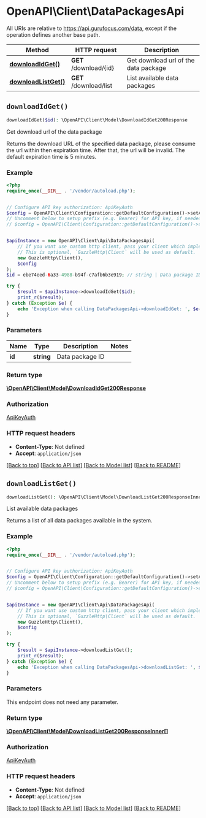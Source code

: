 # OpenAPI\Client\DataPackagesApi

All URIs are relative to https://api.gurufocus.com/data, except if the operation defines another base path.

| Method | HTTP request | Description |
| ------------- | ------------- | ------------- |
| [**downloadIdGet()**](DataPackagesApi.md#downloadIdGet) | **GET** /download/{id} | Get download url of the data package |
| [**downloadListGet()**](DataPackagesApi.md#downloadListGet) | **GET** /download/list | List available data packages |


## `downloadIdGet()`

```php
downloadIdGet($id): \OpenAPI\Client\Model\DownloadIdGet200Response
```

Get download url of the data package

Returns the download URL of the specified data package, please consume the url within then expiration time. After that, the url will be invalid. The default expiration time is 5 minutes.

### Example

```php
<?php
require_once(__DIR__ . '/vendor/autoload.php');


// Configure API key authorization: ApiKeyAuth
$config = OpenAPI\Client\Configuration::getDefaultConfiguration()->setApiKey('Authorization', 'YOUR_API_KEY');
// Uncomment below to setup prefix (e.g. Bearer) for API key, if needed
// $config = OpenAPI\Client\Configuration::getDefaultConfiguration()->setApiKeyPrefix('Authorization', 'Bearer');


$apiInstance = new OpenAPI\Client\Api\DataPackagesApi(
    // If you want use custom http client, pass your client which implements `GuzzleHttp\ClientInterface`.
    // This is optional, `GuzzleHttp\Client` will be used as default.
    new GuzzleHttp\Client(),
    $config
);
$id = ebe74eed-6a33-4988-b94f-c7afb6b3e919; // string | Data package ID

try {
    $result = $apiInstance->downloadIdGet($id);
    print_r($result);
} catch (Exception $e) {
    echo 'Exception when calling DataPackagesApi->downloadIdGet: ', $e->getMessage(), PHP_EOL;
}
```

### Parameters

| Name | Type | Description  | Notes |
| ------------- | ------------- | ------------- | ------------- |
| **id** | **string**| Data package ID | |

### Return type

[**\OpenAPI\Client\Model\DownloadIdGet200Response**](../Model/DownloadIdGet200Response.md)

### Authorization

[ApiKeyAuth](../../README.md#ApiKeyAuth)

### HTTP request headers

- **Content-Type**: Not defined
- **Accept**: `application/json`

[[Back to top]](#) [[Back to API list]](../../README.md#endpoints)
[[Back to Model list]](../../README.md#models)
[[Back to README]](../../README.md)

## `downloadListGet()`

```php
downloadListGet(): \OpenAPI\Client\Model\DownloadListGet200ResponseInner[]
```

List available data packages

Returns a list of all data packages available in the system.

### Example

```php
<?php
require_once(__DIR__ . '/vendor/autoload.php');


// Configure API key authorization: ApiKeyAuth
$config = OpenAPI\Client\Configuration::getDefaultConfiguration()->setApiKey('Authorization', 'YOUR_API_KEY');
// Uncomment below to setup prefix (e.g. Bearer) for API key, if needed
// $config = OpenAPI\Client\Configuration::getDefaultConfiguration()->setApiKeyPrefix('Authorization', 'Bearer');


$apiInstance = new OpenAPI\Client\Api\DataPackagesApi(
    // If you want use custom http client, pass your client which implements `GuzzleHttp\ClientInterface`.
    // This is optional, `GuzzleHttp\Client` will be used as default.
    new GuzzleHttp\Client(),
    $config
);

try {
    $result = $apiInstance->downloadListGet();
    print_r($result);
} catch (Exception $e) {
    echo 'Exception when calling DataPackagesApi->downloadListGet: ', $e->getMessage(), PHP_EOL;
}
```

### Parameters

This endpoint does not need any parameter.

### Return type

[**\OpenAPI\Client\Model\DownloadListGet200ResponseInner[]**](../Model/DownloadListGet200ResponseInner.md)

### Authorization

[ApiKeyAuth](../../README.md#ApiKeyAuth)

### HTTP request headers

- **Content-Type**: Not defined
- **Accept**: `application/json`

[[Back to top]](#) [[Back to API list]](../../README.md#endpoints)
[[Back to Model list]](../../README.md#models)
[[Back to README]](../../README.md)

